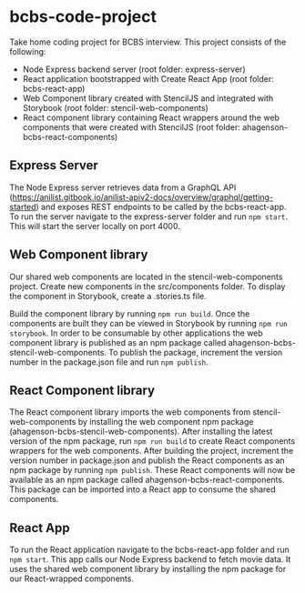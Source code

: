# bcbs-code-project
Take home coding project for BCBS interview. This project consists of the following:

- Node Express backend server (root folder: express-server)
- React application bootstrapped with Create React App  (root folder: bcbs-react-app)
- Web Component library created with StencilJS and integrated with Storybook (root folder: stencil-web-components)
- React component library containing React wrappers around the web components that were created with StencilJS (root folder: ahagenson-bcbs-react-components)

## Express Server
The Node Express server retrieves data from a GraphQL API (https://anilist.gitbook.io/anilist-apiv2-docs/overview/graphql/getting-started) and exposes REST endpoints to be called by the bcbs-react-app. To run the server navigate to the express-server folder and run `npm start`. This will start the server locally on port 4000.

## Web Component library
Our shared web components are located in the stencil-web-components project. Create new components in the src/components folder. To display the component in Storybook, create a <mycomponentname>.stories.ts file.

Build the component library by running `npm run build`. Once the components are built they can be viewed in Storybook by running `npm run storybook`. In order to be consumable by other applications the web component library is published as an npm package called ahagenson-bcbs-stencil-web-components. To publish the package, increment the version number in the package.json file and run `npm publish`. 

## React Component library
The React component library imports the web components from stencil-web-components by installing the web component npm package (ahagenson-bcbs-stencil-web-components). After installing the latest version of the npm package, run `npm run build` to create React components wrappers for the web components. After building the project, increment the version number in package.json and publish the React components as an npm package by running `npm publish`. These React components will now be available as an npm package called ahagenson-bcbs-react-components. This package can be imported into a React app to consume the shared components.

## React App
To run the React application navigate to the bcbs-react-app folder and run `npm start`. This app calls our Node Express backend to fetch movie data. It uses the shared web component library by installing the npm package for our React-wrapped components.

